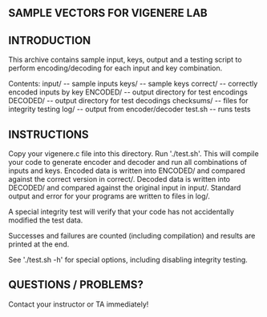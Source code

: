 SAMPLE VECTORS FOR VIGENERE LAB
-------------------------------

INTRODUCTION
------------

This archive contains sample input, keys, output and a testing script
to perform encoding/decoding for each input and key combination.

Contents:
	input/		-- sample inputs
	keys/		-- sample keys
	correct/	-- correctly encoded inputs by key
	ENCODED/	-- output directory for test encodings
	DECODED/	-- output directory for test decodings
	checksums/	-- files for integrity testing
	log/		-- output from encoder/decoder
	test.sh		-- runs tests

INSTRUCTIONS
------------

Copy your vigenere.c file into this directory. Run './test.sh'. This
will compile your code to generate encoder and decoder and run all
combinations of inputs and keys. Encoded data is written into ENCODED/
and compared against the correct version in correct/. Decoded data is
written into DECODED/ and compared against the original input in
input/.  Standard output and error for your programs are written to
files in log/.

A special integrity test will verify that your code has not
accidentally modified the test data.

Successes and failures are counted (including compilation) and results
are printed at the end.

See './test.sh -h' for special options, including disabling integrity
testing.

QUESTIONS / PROBLEMS?
---------------------

Contact your instructor or TA immediately!
